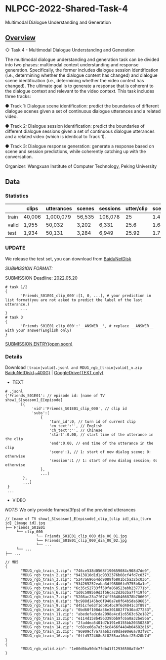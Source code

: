 # NLPCC-2022-Shared-Task-4
Multimodal Dialogue Understanding and Generation


## [Overview](http://tcci.ccf.org.cn/conference/2022/cfpt.php)

◇ Task 4 - Multimodal Dialogue Understanding and Generation

The multimodal dialogue understanding and generation task can be divided into two phases: multimodal context understanding and response generation. Specifically, the former includes dialogue session identification (i.e., determining whether the dialogue content has changed) and dialogue scene identification (i.e., determining whether the video context has changed). The ultimate goal is to generate a response that is coherent to the dialogue context and relevant to the video context. This task includes three tracks:

● Track 1: Dialogue scene identification: predict the boundaries of different dialogue scenes given a set of continuous dialogue utterances and a related video.

● Track 2: Dialogue session identification: predict the boundaries of different dialogue sessions given a set of continuous dialogue utterances and a related video (which is identical to Track 1).

● Track 3: Dialogue response generation: generate a response based on scene and session predictions, while coherently catching up with the conversation.

Organizer: Wangxuan Institute of Computer Technology, Peking University


## Data

### Statistics

|       | clips  | utterances | scenes | sessions | utter/clip | scene/clip | session/clip | en_word/clip | en_word/utter | ch_word/clip | ch_word/utter |
| ----- | ------ | ---------- | ------ | -------- | ---------- | ---------- | ------------ | ------------ | ------------- | ------------ | ------------- |
| train | 40,006 | 1,000,079  | 56,535 | 106,078  | 25         | 1.41       | 2.65         | 166.46       | 6.66          | 267.74       | 10.71         |
| valid | 1,955  | 50,032     | 3,202  | 6,331    | 25.6       | 1.64       | 3.24         | 174.49       | 6.82          | 283.7        | 11.09         |
| test  | 1,934  | 50,131     | 3,284  | 6,949    | 25.92      | 1.7        | 3.59         | 178.65       | 6.89          | 286.42       | 11.05         |


### UPDATE
We release the test set, you can download from [BaiduNetDisk](https://pan.baidu.com/s/1Cl8HS5rIfeoDE4xGPwWNhw?pwd=llb1)

*SUBMISSION FORMAT:*

SUBMISSION Deadline: 2022.05.20
```
# task 1/2
{
       'Friends_S01E01_clip_000':[1, 0, ...], # your prediction in list format(you are not asked to predict the label of the last utterance.)
       ...
}
# task 3
{
       'Friends_S01E01_clip_000':'__ANSWER__', # replace __ANSWER__ with your answer(English only)
}
```

[SUBMISSION ENTRY(open soon)]()

### Details
Download `[train|valid].jsonl and MDUG_rgb_[train|valid]_n.zip`  [BaiduNetDisk(~400G)](https://pan.baidu.com/s/1yTVtZB5bgGN_wNvJw0_JbQ?pwd=xg56 ) | [GoogleDrive(TEXT only)](https://drive.google.com/drive/folders/1DjUYX5u2xqPv9xwe_fr2DvJzAgMQjNMF?usp=sharing)
- TEXT

```
# .jsonl
{'Friends_S01E01': // episode id: [name of TV show]_S[season]_E[episode]
       [{
            'vid':'Friends_S01E01_clip_000', // clip id
            'subs':[
                {
                    'turn_id':0, // turn id of current clip
                    'en_text':'', // English
                    'ch_text':'', // Chinese
                    'start':0.00, // start time of the utterance in the clip
                    'end':0.00, // end time of the utterance in the clip
                    'scene':1, // 1: start of new dialog scene; 0: otherwise
                    'session':1 // 1: start of new dialog session; 0: otherwise
                }, 
                ...]
        }, 
        ...]
 }
 ...
```

- VIDEO

*NOTE:* We only provide frames(3fps) of the provided utterances

```
// [name of TV show]_S[season]_E[episode]_clip_[clip id]_dia_[turn id]_[image id].jpg
├── Friends_S01E01
     └── clip_000
              └── Friends_S01E01_clip_000_dia_00_01.jpg 
              └── Friends_S01E01_clip_000_dia_00_02.jpg
              └── ...
     └── ...
├── ...
```
```
// MD5
{
       "MDUG_rgb_train_1.zip": "746ce538d0568f190659084c908d7de0", 
       "MDUG_rgb_train_2.zip": "9413810d1d1c9332376b08cf4fd7c037", 
       "MDUG_rgb_train_3.zip": "5247a69664dd9089f6801bcba32bc036", 
       "MDUG_rgb_train_4.zip": "934265252eaba3df98806fd9755b8a1e", 
       "MDUG_rgb_train_5.zip": "6c35c52733ff50fa868523abb237771b", 
       "MDUG_rgb_train_6.zip": "1d0c508569d3f56cac2d263ba7f419f6", 
       "MDUG_rgb_train_7.zip": "5208ac23a7f674ff5640466878b70669", 
       "MDUG_rgb_train_8.zip": "bc988d145bc6f940a7e0f64b5da69685", 
       "MDUG_rgb_train_9.zip": "d451cfe63f1db914bc9f6d4041c3f897", 
       "MDUG_rgb_train_10.zip": "0bd60f108da36e301882f7b30ad77233", 
       "MDUG_rgb_train_11.zip": "abedefadcda2998e4cd1c6563c62e182", 
       "MDUG_rgb_train_12.zip": "e114d158b456339bbb9fc6a0a32be56a", 
       "MDUG_rgb_train_13.zip": "2faddea5401d7b191e0155bb20350280", 
       "MDUG_rgb_train_14.zip": "c68ce06a7a3c6c8466f4484b04682d16", 
       "MDUG_rgb_train_15.zip": "96909cf7a7aa6b3780dae90e6a703f9c", 
       "MDUG_rgb_train_16.zip": "0ffd572468c8f8255aa16dcf25d20b7d"
}
{
       "MDUG_rgb_valid.zip": "1e00d0ba50dc7fdb41f12936500a7de7"
}
```



